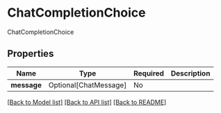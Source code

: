 # ChatCompletionChoice

ChatCompletionChoice

## Properties
| Name | Type | Required | Description |
| ------------ | ------------- | ------------- | ------------- |
**message** | Optional[ChatMessage] | No |  |


[[Back to Model list]](../../../README.md#models-v1-link) [[Back to API list]](../../../README.md#apis-v1-link) [[Back to README]](../../../README.md)

